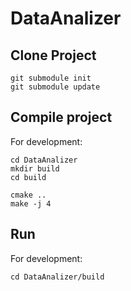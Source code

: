 
# DataAnalizer


## Clone Project

```
git submodule init
git submodule update
```

## Compile project

For development:
```
cd DataAnalizer
mkdir build
cd build

cmake ..
make -j 4
```

## Run

For development:
```
cd DataAnalizer/build
```
